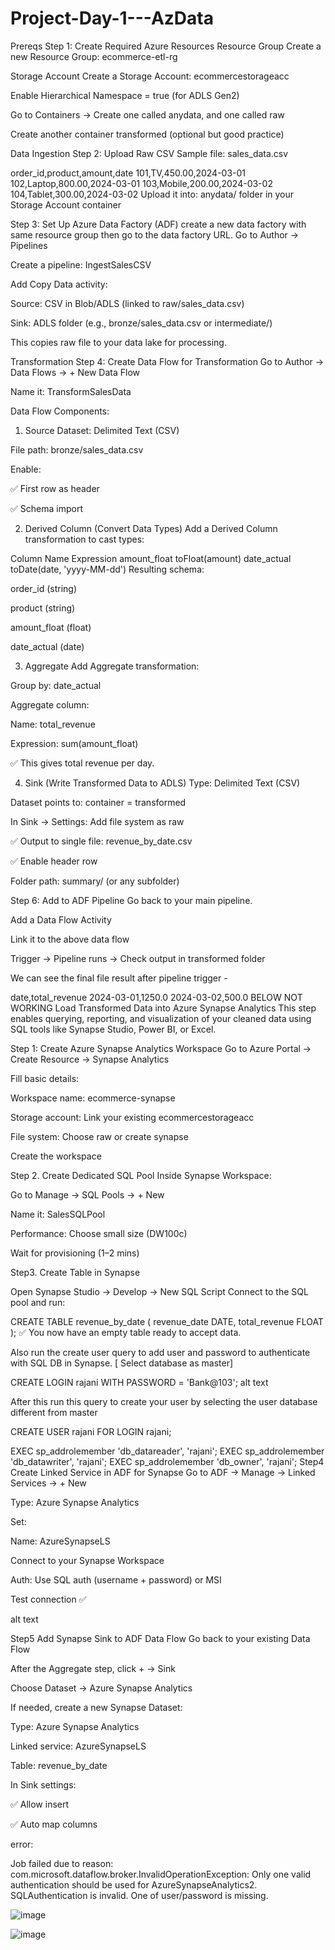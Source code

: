 # Project-Day-1---AzData


Prereqs
Step 1: Create Required Azure Resources
Resource Group
Create a new Resource Group: ecommerce-etl-rg

Storage Account
Create a Storage Account: ecommercestorageacc

Enable Hierarchical Namespace = true (for ADLS Gen2)

Go to Containers → Create one called anydata, and one called raw

Create another container transformed (optional but good practice)

Data Ingestion
Step 2: Upload Raw CSV
Sample file: sales_data.csv

order_id,product,amount,date
101,TV,450.00,2024-03-01
102,Laptop,800.00,2024-03-01
103,Mobile,200.00,2024-03-02
104,Tablet,300.00,2024-03-02
Upload it into: anydata/ folder in your Storage Account container

Step 3: Set Up Azure Data Factory (ADF)
create a new data factory with same resource group then go to the data factory URL.
Go to Author → Pipelines

Create a pipeline: IngestSalesCSV

Add Copy Data activity:

Source: CSV in Blob/ADLS (linked to raw/sales_data.csv)

Sink: ADLS folder (e.g., bronze/sales_data.csv or intermediate/)

This copies raw file to your data lake for processing.

Transformation
Step 4: Create Data Flow for Transformation
Go to Author → Data Flows → + New Data Flow

Name it: TransformSalesData

Data Flow Components:
1. Source
Dataset: Delimited Text (CSV)

File path: bronze/sales_data.csv

Enable:

✅ First row as header

✅ Schema import

2. Derived Column (Convert Data Types)
Add a Derived Column transformation to cast types:

Column Name	    Expression
amount_float	toFloat(amount)
date_actual	    toDate(date, 'yyyy-MM-dd')
Resulting schema:

order_id (string)

product (string)

amount_float (float)

date_actual (date)

3. Aggregate
Add Aggregate transformation:

Group by: date_actual

Aggregate column:

Name: total_revenue

Expression: sum(amount_float)

✅ This gives total revenue per day.

4. Sink (Write Transformed Data to ADLS)
Type: Delimited Text (CSV)

Dataset points to: container = transformed

In Sink → Settings: Add file system as raw

✅ Output to single file: revenue_by_date.csv

✅ Enable header row

Folder path: summary/ (or any subfolder)

Step 6: Add to ADF Pipeline
Go back to your main pipeline.

Add a Data Flow Activity

Link it to the above data flow

Trigger → Pipeline runs → Check output in transformed folder

We can see the final file result after pipeline trigger -

date,total_revenue
2024-03-01,1250.0
2024-03-02,500.0
BELOW NOT WORKING
Load Transformed Data into Azure Synapse Analytics
This step enables querying, reporting, and visualization of your cleaned data using SQL tools like Synapse Studio, Power BI, or Excel.

Step 1: Create Azure Synapse Analytics Workspace
Go to Azure Portal → Create Resource → Synapse Analytics

Fill basic details:

Workspace name: ecommerce-synapse

Storage account: Link your existing ecommercestorageacc

File system: Choose raw or create synapse

Create the workspace

Step 2.
Create Dedicated SQL Pool Inside Synapse Workspace:

Go to Manage → SQL Pools → + New

Name it: SalesSQLPool

Performance: Choose small size (DW100c)

Wait for provisioning (1–2 mins)

Step3.
Create Table in Synapse

Open Synapse Studio → Develop → New SQL Script Connect to the SQL pool and run:

CREATE TABLE revenue_by_date (
    revenue_date DATE,
    total_revenue FLOAT
);
✅ You now have an empty table ready to accept data.

Also run the create user query to add user and password to authenticate with SQL DB in Synapse. [ Select database as master]

CREATE LOGIN rajani WITH PASSWORD = 'Bank@103';
alt text

After this run this query to create your user by selecting the user database different from master

CREATE USER rajani FOR LOGIN rajani;

EXEC sp_addrolemember 'db_datareader', 'rajani';
EXEC sp_addrolemember 'db_datawriter', 'rajani';
EXEC sp_addrolemember 'db_owner', 'rajani';
Step4
Create Linked Service in ADF for Synapse Go to ADF → Manage → Linked Services → + New

Type: Azure Synapse Analytics

Set:

Name: AzureSynapseLS

Connect to your Synapse Workspace

Auth: Use SQL auth (username + password) or MSI

Test connection ✅

alt text

Step5
Add Synapse Sink to ADF Data Flow Go back to your existing Data Flow

After the Aggregate step, click + → Sink

Choose Dataset → Azure Synapse Analytics

If needed, create a new Synapse Dataset:

Type: Azure Synapse Analytics

Linked service: AzureSynapseLS

Table: revenue_by_date

In Sink settings:

✅ Allow insert

✅ Auto map columns

error:

Job failed due to reason: com.microsoft.dataflow.broker.InvalidOperationException: Only one valid authentication should be used for AzureSynapseAnalytics2. SQLAuthentication is invalid. One of user/password is missing.

![image](https://github.com/user-attachments/assets/74768740-193f-4a22-8008-b209764cf667)

![image](https://github.com/user-attachments/assets/c9141a70-e515-4a00-91df-888193723352)
